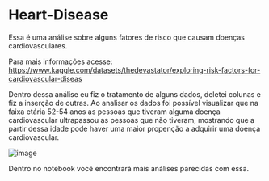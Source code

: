 # Heart-Disease

Essa é uma análise sobre alguns fatores de risco que causam doenças cardiovasculares.

Para mais informações acesse: https://www.kaggle.com/datasets/thedevastator/exploring-risk-factors-for-cardiovascular-diseas

Dentro dessa análise eu fiz o tratamento de alguns dados, deletei colunas e fiz a inserção de outras.
Ao analisar os dados foi possível visualizar que na faixa etária 52-54 anos as pessoas que tiveram alguma doença cardiovascular ultrapassou as pessoas que não tiveram, mostrando que a partir dessa idade pode haver uma maior propenção a adquirir uma doença cardiovascular. 

![image](https://github.com/Staaks77/Heart-Disease/assets/109167350/e8041178-78d6-414d-822d-a3bf9a5ba2fa)

Dentro no notebook você encontrará mais análises parecidas com essa.
